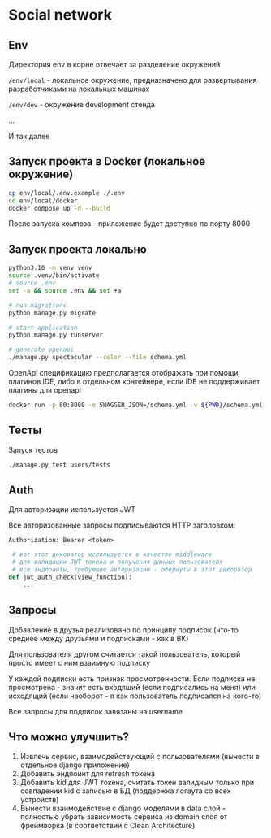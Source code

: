 # Social network

## Env

Директория env в корне отвечает за разделение окружений

`/env/local` - локальное окружение, предназначено для развертывания разработчиками на локальных машинах

`/env/dev` - окружение development стенда

...

И так далее

## Запуск проекта в Docker (локальное окружение)

```bash
cp env/local/.env.example ./.env
cd env/local/docker
docker compose up -d --build
```

После запуска композа - приложение будет доступно по порту 8000

## Запуск проекта локально

```bash
python3.10 -m venv venv
source .venv/bin/activate
# source .env
set -a && source .env && set +a

# run migrations
python manage.py migrate

# start application
python manage.py runserver

# generate openapi
./manage.py spectacular --color --file schema.yml
```

OpenApi спецификацию предполагается отображать при помощи плагинов IDE, либо в отдельном контейнере, если IDE не поддерживает плагины для openapi

```bash
docker run -p 80:8080 -e SWAGGER_JSON=/schema.yml -v ${PWD}/schema.yml:/schema.yml swaggerapi/swagger-ui
```

## Тесты

Запуск тестов

```bash
./manage.py test users/tests
```

## Auth

Для авторизации используется JWT

Все авторизованные запросы подписываются HTTP заголовком:

```HTTP
Authorization: Bearer <token>
```

```python
 # вот этот декоратор используется в качестве middleware 
 # для валидации JWT токена и получения данных пользователя
 # все эндпоинты, требующие авторизации - обернуты в этот декоратор
def jwt_auth_check(view_function):
    ...
```

## Запросы

Добавление в друзья реализовано по принципу подписок (что-то среднее между друзьями и подписками - как в ВК)

Для пользователя другом считается такой пользователь, который просто имеет с ним взаимную подписку

У каждой подписки есть признак просмотренности. Если подписка не просмотрена - значит есть входящий (если подписались на меня) или исходящий (если наоборот - я как пользователь подписался на кого-то)

Все запросы для подписок завязаны на username

## Что можно улучшить?

1. Извлечь сервис, взаимодействующий с пользователями (вынести в отдельное django приложение)
2. Добавить эндпоинт для refresh токена
3. Добавить kid для JWT токена, считать токен валидным только при совпадении kid с записью в БД (поддержка логаута со всех устройств)
4. Вынести взаимодействие с django моделями в data слой - полностью убрать зависимость сервиса из domain слоя от фреймворка (в соответствии с Clean Architecture)
